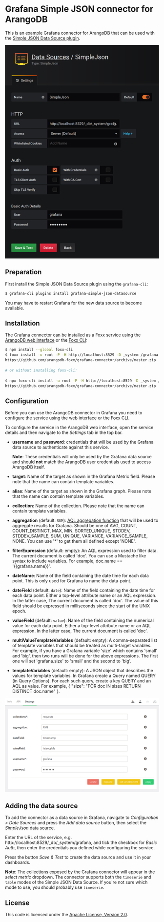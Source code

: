 # Grafana Simple JSON connector for ArangoDB

This is an example Grafana connector for ArangoDB that can be used with the
[Simple JSON Data Source plugin](https://grafana.com/plugins/grafana-simple-json-datasource/installation).

![SimpleJSON configuration dialog](./images/simplejson.png)

## Preparation

First install the Simple JSON Data Source plugin using the `grafana-cli`:

```sh
$ grafana-cli plugins install grafana-simple-json-datasource
```

You may have to restart Grafana for the new data source to become available.

## Installation

The Grafana connector can be installed as a Foxx service using the
[ArangoDB web interface](https://docs.arangodb.com/latest/Manual/Programs/WebInterface/Services.html)
or the [Foxx CLI](https://github.com/arangodb/foxx-cli):

```sh
$ npm install --global foxx-cli
$ foxx install -u root -P -H http://localhost:8529 -D _system /grafana \
https://github.com/arangodb-foxx/grafana-connector/archive/master.zip

# or without installing foxx-cli:

$ npx foxx-cli install -u root -P -H http://localhost:8529 -D _system /grafana \
https://github.com/arangodb-foxx/grafana-connector/archive/master.zip
```

## Configuration

Before you can use the ArangoDB connector in Grafana you need to configure the
service using the web interface or the Foxx CLI.

To configure the service in the ArangoDB web interface, open the service details
and then navigate to the _Settings_ tab in the top bar.

- **username** and **password**: credentials that will be used by the Grafana
  data source to authenticate against this service.

  **Note**: These credentials will only be used by the Grafana data source and
  should **not** match the ArangoDB user credentials used to access ArangoDB
  itself.

- **target**:
  Name of the target as shown in the Grafana Metric field. Please note that the name can contain
  template variables.

- **alias**:
  Name of the target as shown in the Grafana graph. Please note that the name can contain template
  variables.

- **collection**:
  Name of the collection. Please note that the name can contain template variables.

- **aggregation** (default: `SUM`):
  [AQL aggregation function](https://docs.arangodb.com/3.4/AQL/Operations/Collect.html#aggregation)
  that will be used to aggregate results for Grafana. Should be one of AVG, COUNT, COUNT_DISTINCT,
  MAX, MIN, SORTED_UNIQUE, STDDEV, STDDEV_SAMPLE, SUM, UNIQUE, VARIANCE, VARIANCE_SAMPLE, NONE.
  You can use '*' to get them all defined except 'NONE'.

- **filterExpression** (default: empty):
  An AQL expression used to filter data. The current document is called 'doc'. You can use a Mustache
  like syntax to include variables. For example, doc.name == '{{grafana.name}}'.

- **dateName**:
  Name of the field containing the date time for each data point. This is only used for Grafana to
  name the data-point.

- **dateField** (default: `date`):
  Name of the field containing the date time for each data point. Either a top-level attribute
  name or an AQL expression. In the latter case, The current document is called 'doc'. The
  value of this field should be expressed in milliseconds since the start of the UNIX epoch.

- **valueField** (default: `value`):
  Name of the field containing the numerical value for each data point. Either a top-level
  attribute name or an AQL expression. In the latter case, The current document is called 'doc'.

- **multiValueTemplateVariables** (default: empty):
  A comma-separated list of template variables that should be treated as multi-target
  variables. For example, if you have a Grafana variable 'size' which contains 'small'
  and 'big', then two runs will be done for the above expressions. The first one will
  set 'grafana.size' to 'small' and the second to 'big'.

- **templateVariables** (default: empty):
  A JSON object that describes the values for template variables. In Grafana create
  a Query named QUERY (in Query Options). For each such query, create a key QUERY
  and an AQL as value. For example, { \"size\": \"FOR doc IN sizes RETURN DISTINCT doc.name\" }.

![Foxx configuration dialog](./images/config.png)

## Adding the data source

To add the connector as a data source in Grafana, navigate to
_Configuration > Date Sources_ and press the _Add data source_ button,
then select the _SimpleJson_ data source.

Enter the URL of the service, e.g. http://localhost:8529/_db/_system/grafana,
and tick the checkbox for _Basic Auth_, then enter the credentials you defined
while configuring the service.

Press the button _Save & Test_ to create the data source and use it in your
dashboards.

**Note**: The collections exposed by the Grafana connector will appear in the
_select metric_ dropdown. The connector supports both the `timeserie` and
`table` modes of the Simple JSON Data Source. If you're not sure which mode
to use, you should probably use `timeserie`.

## License

This code is licensed under the
[Apache License, Version 2.0](https://www.apache.org/licenses/LICENSE-2.0).
